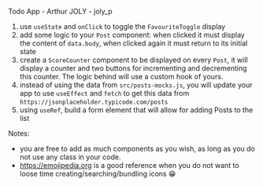 Todo App - Arthur JOLY - joly_p

1. use `useState` and `onClick` to toggle the `FavouriteToggle` display
2. add some logic to your `Post` component: when clicked it must display the content of `data.body`, when clicked again it must return to its initial state
3. create a `ScoreCounter` component to be displayed on every `Post`, it will display a counter and two buttons for incrementing and decrementing this counter. The logic behind will use a custom hook of yours.
4. instead of using the data from `src/posts-mocks.js`, you will update your app to use `useEffect` and `fetch` to get this data from `https://jsonplaceholder.typicode.com/posts`
5. using `useRef`, build a form element that will allow for adding Posts to the list

Notes:

- you are free to add as much components as you wish, as long as you do not use any class in your code.
- https://emojipedia.org is a good reference when you do not want to loose time creating/searching/bundling icons 😁
